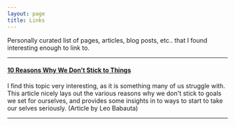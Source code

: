 ```yaml
---
layout: page
title: Links
---
```


Personally curated list of pages, articles, blog posts, etc.. that I found interesting enough to link to.

---

#### [10 Reasons Why We Don’t Stick to Things](https://zenhabits.net/wiggleroom/)
I find this topic very interesting, as it is something many of us struggle with. This article nicely lays out the 
various reasons why we don't stick to goals we set for ourselves, and provides some insights in to ways to start
to take our selves seriously. (Article by Leo Babauta)

---
